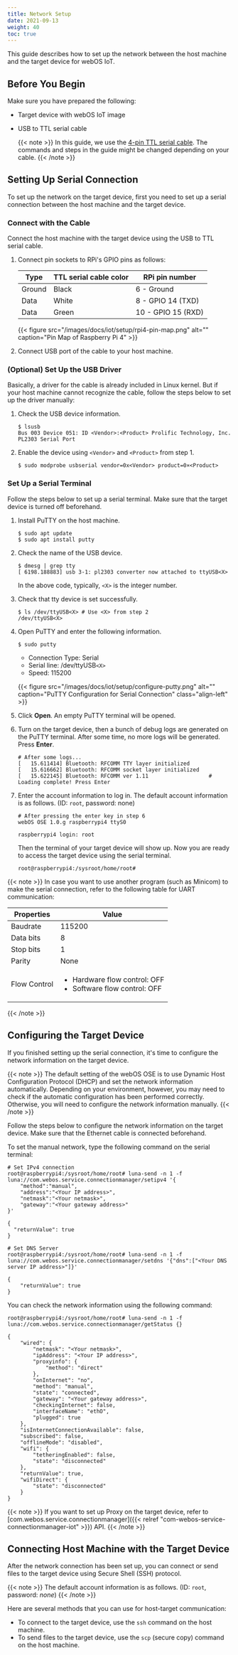 ```yaml
---
title: Network Setup
date: 2021-09-13
weight: 40
toc: true
---
```


This guide describes how to set up the network between the host machine and the target device for webOS IoT.

## Before You Begin

Make sure you have prepared the following:

* Target device with webOS IoT image
* USB to TTL serial cable

    {{< note >}}
    In this guide, we use the [4-pin TTL serial cable](https://www.adafruit.com/product/954). The commands and steps in the guide might be changed depending on your cable.
    {{< /note >}}

## Setting Up Serial Connection

To set up the network on the target device, first you need to set up a serial connection between the host machine and the target device.

### Connect with the Cable

Connect the host machine with the target device using the USB to TTL serial cable.

1. Connect pin sockets to RPi's GPIO pins as follows:

    | Type | TTL serial cable color | RPi pin number |
    | --- | --- | --- |
    | Ground | Black | 6 - Ground |
    | Data | White | 8 - GPIO 14 (TXD) |
    | Data | Green | 10 - GPIO 15 (RXD) |

    {{< figure src="/images/docs/iot/setup/rpi4-pin-map.png" alt="" caption="Pin Map of Raspberry Pi 4" >}}

2. Connect USB port of the cable to your host machine.

### (Optional) Set Up the USB Driver

Basically, a driver for the cable is already included in Linux kernel. But if your host machine cannot recognize the cable, follow the steps below to set up the driver manually:

1. Check the USB device information.

    ``` shell
    $ lsusb
    Bus 003 Device 051: ID <Vendor>:<Product> Prolific Technology, Inc. PL2303 Serial Port
    ```

2. Enable the device using `<Vendor>` and `<Product>` from step 1.

    ``` shell
    $ sudo modprobe usbserial vendor=0x<Vendor> product=0×<Product>
    ```

### Set Up a Serial Terminal

Follow the steps below to set up a serial terminal. Make sure that the target device is turned off beforehand.

1. Install PuTTY on the host machine.

    ``` shell
    $ sudo apt update
    $ sudo apt install putty
    ```

2. Check the name of the USB device.

    ``` shell
    $ dmesg | grep tty
    [ 6198.188883] usb 3-1: pl2303 converter now attached to ttyUSB<X>
    ```

    In the above code, typically, `<X>` is the integer number.

3. Check that tty device is set successfully.

    ``` shell
    $ ls /dev/ttyUSB<X> # Use <X> from step 2
    /dev/ttyUSB<X>
    ```

4. Open PuTTY and enter the following information.

    ``` shell
    $ sudo putty
    ```

    - Connection Type: Serial
    - Serial line: /dev/ttyUSB`<X>`
    - Speed: 115200

    {{< figure src="/images/docs/iot/setup/configure-putty.png" alt="" caption="PuTTY Configuration for Serial Connection" class="align-left" >}}

5. Click **Open**. An empty PuTTY terminal will be opened.

6. Turn on the target device, then a bunch of debug logs are generated on the PuTTY terminal. After some time, no more logs will be generated. Press **Enter**.

    ``` shell
    # After some logs...
    [   15.611414] Bluetooth: RFCOMM TTY layer initialized
    [   15.616662] Bluetooth: RFCOMM socket layer initialized
    [   15.622145] Bluetooth: RFCOMM ver 1.11                   # Loading complete! Press Enter
    ```

7. Enter the account information to log in. The default account information is as follows. (ID: `root`, password: none)

    ``` shell
    # After pressing the enter key in step 6
    webOS OSE 1.0.g raspberrypi4 ttyS0

    raspberrypi4 login: root
    ```

    Then the terminal of your target device will show up. Now you are ready to access the target device using the serial terminal.
    ``` shell
    root@raspberrypi4:/sysroot/home/root#
    ```

{{< note >}}
In case you want to use another program (such as Minicom) to make the serial connection, refer to the following table for UART communication:

| Properties | Value |
| --- | --- |
| Baudrate | 115200 |
| Data bits | 8 |
| Stop bits | 1 |
| Parity | None |
| Flow Control | <ul><li>Hardware flow control: OFF</li><li>Software flow control: OFF</li></ul>|
{{< /note >}}

## Configuring the Target Device

If you finished setting up the serial connection, it's time to configure the network information on the target device.

{{< note >}}
The default setting of the webOS OSE is to use Dynamic Host Configuration Protocol (DHCP) and set the network information automatically. Depending on your environment, however, you may need to check if the automatic configuration has been performed correctly. Otherwise, you will need to configure the network information manually.
{{< /note >}}

Follow the steps below to configure the network information on the target device. Make sure that the Ethernet cable is connected beforehand.

To set the manual network, type the following command on the serial terminal:

``` shell
# Set IPv4 connection
root@raspberrypi4:/sysroot/home/root# luna-send -n 1 -f luna://com.webos.service.connectionmanager/setipv4 '{
    "method":"manual",
    "address":"<Your IP address>",
    "netmask":"<Your netmask>",
    "gateway":"<Your gateway address>"
}'

{
  "returnValue": true
}

# Set DNS Server
root@raspberrypi4:/sysroot/home/root# luna-send -n 1 -f luna://com.webos.service.connectionmanager/setdns '{"dns":["<Your DNS server IP address>"]}'

{
    "returnValue": true
}
```

You can check the network information using the following command:

``` shell
root@raspberrypi4:/sysroot/home/root# luna-send -n 1 -f luna://com.webos.service.connectionmanager/getStatus {}

{
    "wired": {
        "netmask": "<Your netmask>",
        "ipAddress": "<Your IP address>",
        "proxyinfo": {
            "method": "direct"
        },
        "onInternet": "no",
        "method": "manual",
        "state": "connected",
        "gateway": "<Your gateway address>",
        "checkingInternet": false,
        "interfaceName": "ethO",
        "plugged": true
    },
    "isInternetConnectionAvailable": false,
    "subscribed": false,
    "offlineMode": "disabled",
    "wifi": {
        "tetheringEnabled": false,
        "state": "disconnected"
    },
    "returnValue": true,
    "wifiDirect": {
        "state": "disconnected"
    }
}
```

{{< note >}}
If you want to set up Proxy on the target device, refer to [com.webos.service.connectionmanager]({{< relref "com-webos-service-connectionmanager-iot" >}}) API.
{{< /note >}}

## Connecting Host Machine with the Target Device

After the network connection has been set up, you can connect or send files to the target device using Secure Shell (SSH) protocol.

{{< note >}}
The default account information is as follows. (ID: `root`, password: _none_)
{{< /note >}}

Here are several methods that you can use for host-target communication:

- To connect to the target device, use the `ssh` command on the host machine.
- To send files to the target device, use the `scp` (secure copy) command on the host machine.
